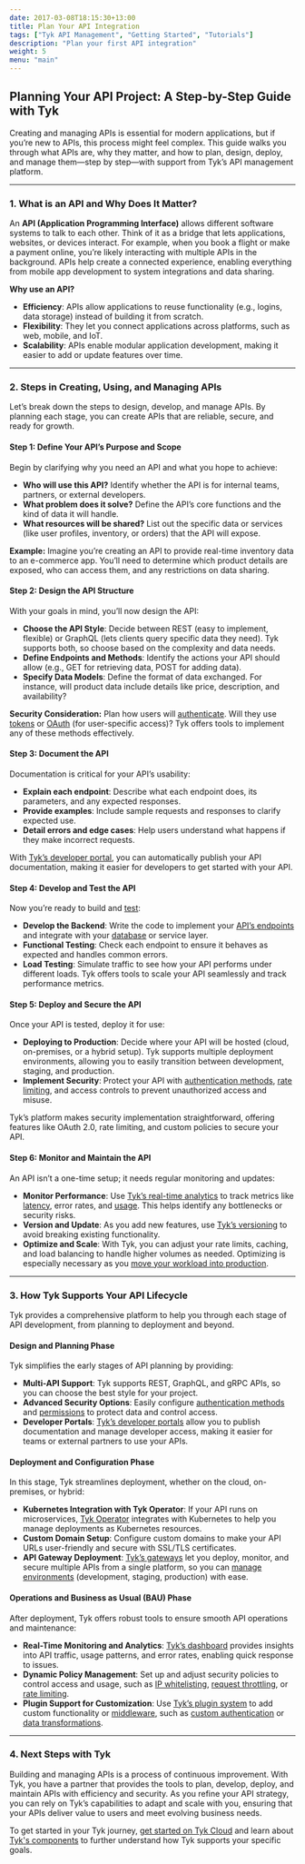 ```yaml
---
date: 2017-03-08T18:15:30+13:00
title: Plan Your API Integration
tags: ["Tyk API Management", "Getting Started", "Tutorials"]
description: "Plan your first API integration"
weight: 5
menu: "main"
---
```


## Planning Your API Project: A Step-by-Step Guide with Tyk

Creating and managing APIs is essential for modern applications, but if you’re new to APIs, this process might feel complex. This guide walks you through what APIs are, why they matter, and how to plan, design, deploy, and manage them—step by step—with support from Tyk’s API management platform.

---

### 1. What is an API and Why Does It Matter?

An **API (Application Programming Interface)** allows different software systems to talk to each other. Think of it as a bridge that lets applications, websites, or devices interact. For example, when you book a flight or make a payment online, you’re likely interacting with multiple APIs in the background. APIs help create a connected experience, enabling everything from mobile app development to system integrations and data sharing.

**Why use an API?**
- **Efficiency**: APIs allow applications to reuse functionality (e.g., logins, data storage) instead of building it from scratch.
- **Flexibility**: They let you connect applications across platforms, such as web, mobile, and IoT.
- **Scalability**: APIs enable modular application development, making it easier to add or update features over time.

---

### 2. Steps in Creating, Using, and Managing APIs

Let’s break down the steps to design, develop, and manage APIs. By planning each stage, you can create APIs that are reliable, secure, and ready for growth.

#### **Step 1: Define Your API’s Purpose and Scope**

Begin by clarifying why you need an API and what you hope to achieve:
- **Who will use this API?** Identify whether the API is for internal teams, partners, or external developers.
- **What problem does it solve?** Define the API’s core functions and the kind of data it will handle.
- **What resources will be shared?** List out the specific data or services (like user profiles, inventory, or orders) that the API will expose.

**Example:** Imagine you’re creating an API to provide real-time inventory data to an e-commerce app. You’ll need to determine which product details are exposed, who can access them, and any restrictions on data sharing.

#### **Step 2: Design the API Structure**

With your goals in mind, you’ll now design the API:
- **Choose the API Style**: Decide between REST (easy to implement, flexible) or GraphQL (lets clients query specific data they need). Tyk supports both, so choose based on the complexity and data needs.
- **Define Endpoints and Methods**: Identify the actions your API should allow (e.g., GET for retrieving data, POST for adding data).
- **Specify Data Models**: Define the format of data exchanged. For instance, will product data include details like price, description, and availability?
  
**Security Consideration:** Plan how users will [authenticate](/apim-best-practice/api-security-best-practice/authentication/#implement-appropriate-authentication). Will they use [tokens](/basic-config-and-security/security/authentication-authorization/bearer-tokens) or [OAuth](/basic-config-and-security/security/authentication-authorization/oauth-2-0) (for user-specific access)? Tyk offers tools to implement any of these methods effectively.

#### **Step 3: Document the API**

Documentation is critical for your API’s usability:
- **Explain each endpoint**: Describe what each endpoint does, its parameters, and any expected responses.
- **Provide examples**: Include sample requests and responses to clarify expected use.
- **Detail errors and edge cases**: Help users understand what happens if they make incorrect requests.

With [Tyk’s developer portal](/tyk-developer-portal/tyk-portal-classic/customise/custom-developer-portal/#why-build-a-custom-developer-portal), you can automatically publish your API documentation, making it easier for developers to get started with your API.

#### **Step 4: Develop and Test the API**

Now you’re ready to build and [test](/tyk-cloud/getting-started-tyk-cloud/test-api/#introduction):
- **Develop the Backend**: Write the code to implement your [API’s endpoints](/advanced-configuration/transform-traffic/endpoint-designer) and integrate with your [database](/tyk-dashboard/database-options/) or service layer.
- **Functional Testing**: Check each endpoint to ensure it behaves as expected and handles common errors.
- **Load Testing**: Simulate traffic to see how your API performs under different loads. Tyk offers tools to scale your API seamlessly and track performance metrics.

#### **Step 5: Deploy and Secure the API**

Once your API is tested, deploy it for use:
- **Deploying to Production**: Decide where your API will be hosted (cloud, on-premises, or a hybrid setup). Tyk supports multiple deployment environments, allowing you to easily transition between development, staging, and production.
- **Implement Security**: Protect your API with [authentication methods](/basic-config-and-security), [rate limiting](/getting-started/key-concepts/rate-limiting/#what-is-rate-limiting), and access controls to prevent unauthorized access and misuse.

Tyk’s platform makes security implementation straightforward, offering features like OAuth 2.0, rate limiting, and custom policies to secure your API.

#### **Step 6: Monitor and Maintain the API**

An API isn’t a one-time setup; it needs regular monitoring and updates:
- **Monitor Performance**: Use [Tyk’s real-time analytics](/tyk-pump) to track metrics like [latency](/tyk-stack/tyk-pump/tyk-analytics-record-fields/#latency), error rates, and [usage](/tyk-cloud/environments--deployments/monitoring-usage). This helps identify any bottlenecks or security risks.
- **Version and Update**: As you add new features, use [Tyk’s versioning](/product-stack/tyk-operator/advanced-configurations/api-versioning/) to avoid breaking existing functionality.
- **Optimize and Scale**: With Tyk, you can adjust your rate limits, caching, and load balancing to handle higher volumes as needed. Optimizing is especially necessary as you [move your workload into production](/planning-for-production/).

---

### 3. How Tyk Supports Your API Lifecycle

Tyk provides a comprehensive platform to help you through each stage of API development, from planning to deployment and beyond.

#### **Design and Planning Phase**

Tyk simplifies the early stages of API planning by providing:
- **Multi-API Support**: Tyk supports REST, GraphQL, and gRPC APIs, so you can choose the best style for your project.
- **Advanced Security Options**: Easily configure [authentication methods](/basic-config-and-security) and [permissions](/basic-config-and-security/security/dashboard/user-roles) to protect data and control access.
- **Developer Portals**: [Tyk’s developer portals](/tyk-developer-portal/tyk-portal-classic) allow you to publish documentation and manage developer access, making it easier for teams or external partners to use your APIs.

#### **Deployment and Configuration Phase**

In this stage, Tyk streamlines deployment, whether on the cloud, on-premises, or hybrid:
- **Kubernetes Integration with Tyk Operator**: If your API runs on microservices, [Tyk Operator](/tyk-operator) integrates with Kubernetes to help you manage deployments as Kubernetes resources.
- **Custom Domain Setup**: Configure custom domains to make your API URLs user-friendly and secure with SSL/TLS certificates.
- **API Gateway Deployment**: [Tyk’s gateways](/tyk-oss-gateway) let you deploy, monitor, and secure multiple APIs from a single platform, so you can [manage environments](/advanced-configuration/manage-multiple-environments) (development, staging, production) with ease.

#### **Operations and Business as Usual (BAU) Phase**

After deployment, Tyk offers robust tools to ensure smooth API operations and maintenance:
- **Real-Time Monitoring and Analytics**: [Tyk’s dashboard](/tyk-dashboard) provides insights into API traffic, usage patterns, and error rates, enabling quick response to issues.
- **Dynamic Policy Management**: Set up and adjust security policies to control access and usage, such as [IP whitelisting](/tyk-cloud/securing-your-apis/#3-ip-whitelisting), [request throttling](/basic-config-and-security/control-limit-traffic/request-throttling), or [rate limiting](/getting-started/key-concepts/rate-limiting/).
- **Plugin Support for Customization**: Use [Tyk’s plugin system](/tyk-cloud/using-plugins/) to add custom functionality or [middleware](/api-management/manage-apis/tyk-oas-api-definition/tyk-oas-middleware/), such as [custom authentication](/tyk-cloud/configuration-options/using-plugins/python-custom-auth/) or [data transformations](/advanced-configuration/transform-traffic).

---

### 4. Next Steps with Tyk

Building and managing APIs is a process of continuous improvement. With Tyk, you have a partner that provides the tools to plan, develop, deploy, and maintain APIs with efficiency and security. As you refine your API strategy, you can rely on Tyk’s capabilities to adapt and scale with you, ensuring that your APIs deliver value to users and meet evolving business needs.

To get started in your Tyk journey, [get started on Tyk Cloud](/tyk-cloud/getting-started) and learn about [Tyk's components](tyk-components) to further understand how Tyk supports your specific goals.